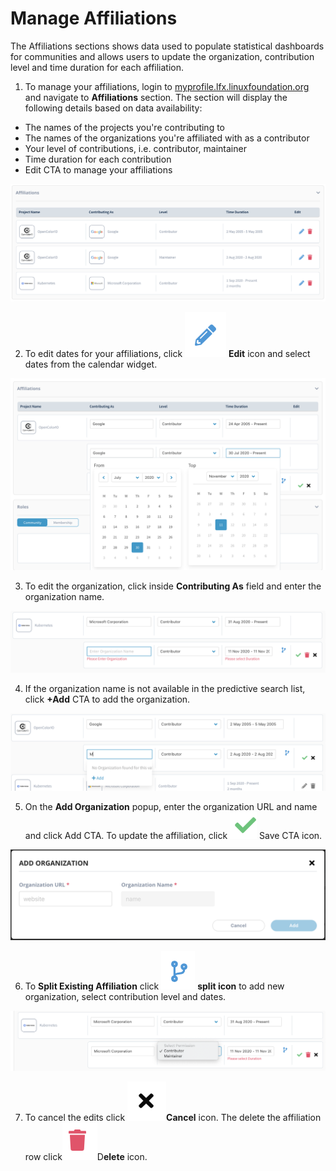 # Manage Affiliations

The Affiliations sections shows data used to populate statistical dashboards for communities and allows users to update the organization, contribution level and time duration for each affiliation. 

1. To manage your affiliations, login to [myprofile.lfx.linuxfoundation.org](https://myprofile.lfx.linuxfoundation.org/) and navigate to **Affiliations** section. The section will display the following details based on data availability: 

* The names of the projects you're contributing to
* The names of the organizations you're affiliated with as a contributor
* Your level of contributions, i.e. contributor, maintainer
* Time duration for each contribution
* Edit CTA to manage your affiliations 

![](../.gitbook/assets/affiliations%20%281%29.png)

2. To edit dates for your affiliations, click ![](../.gitbook/assets/edit.png) **Edit** icon and select dates from the calendar widget. 

![](../.gitbook/assets/edit-affiliations.png)

3. To edit the organization, click inside **Contributing As** field and enter the organization name.

![](../.gitbook/assets/add-organization.png)

4. If the organization name is not available in the predictive search list, click **+Add** CTA to add the organization.

![](../.gitbook/assets/add-organization-2.png)

5. On the **Add Organization** popup, enter the organization URL and name and click Add CTA. To update the affiliation, click ![](../.gitbook/assets/save.png) Save CTA icon. 

![](../.gitbook/assets/add-organization-popup.png)

6. To **Split Existing Affiliation** click  ![](../.gitbook/assets/split.png) **split icon** to add new organization, select contribution level and dates. 

![](../.gitbook/assets/split-contribution.png)

7. To cancel the edits click ![](../.gitbook/assets/cancel.png)**Cancel** icon. The delete the affiliation row click![](../.gitbook/assets/delete.png)D**elete** icon. 

